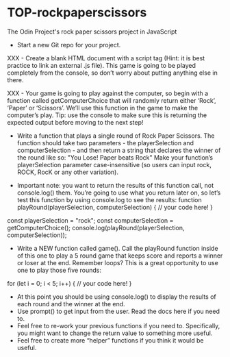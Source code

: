 # TOP-rockpaperscissors
The Odin Project's rock paper scissors project in JavaScript

- Start a new Git repo for your project.

XXX - Create a blank HTML document with a script tag (Hint: it is best practice to link an external .js file). This game is going to be played completely from the console, so don’t worry about putting anything else in there.

XXX - Your game is going to play against the computer, so begin with a function called getComputerChoice that will randomly return either ‘Rock’, ‘Paper’ or ‘Scissors’. We’ll use this function in the game to make the computer’s play. Tip: use the console to make sure this is returning the expected output before moving to the next step!

- Write a function that plays a single round of Rock Paper Scissors. The function should take two parameters - the playerSelection and computerSelection - and then return a string that declares the winner of the round like so: "You Lose! Paper beats Rock"
Make your function’s playerSelection parameter case-insensitive (so users can input rock, ROCK, RocK or any other variation).

- Important note: you want to return the results of this function call, not console.log() them. You’re going to use what you return later on, so let’s test this function by using console.log to see the results:
function playRound(playerSelection, computerSelection) {
  // your code here!
}
 
const playerSelection = "rock";
const computerSelection = getComputerChoice();
console.log(playRound(playerSelection, computerSelection));

- Write a NEW function called game(). Call the playRound function inside of this one to play a 5 round game that keeps score and reports a winner or loser at the end.
Remember loops? This is a great opportunity to use one to play those five rounds:

for (let i = 0; i < 5; i++) {
   // your code here!
}

- At this point you should be using console.log() to display the results of each round and the winner at the end.
- Use prompt() to get input from the user. Read the docs here if you need to.
- Feel free to re-work your previous functions if you need to. Specifically, you might want to change the return value to something more useful.
- Feel free to create more “helper” functions if you think it would be useful.